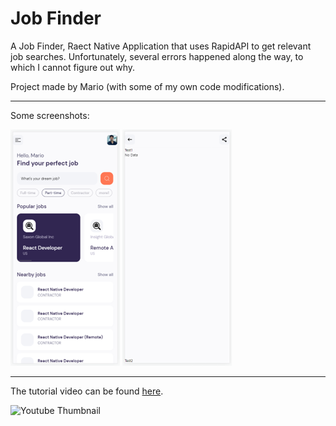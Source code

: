 # Job Finder

A Job Finder, Raect Native Application that uses RapidAPI to get relevant job searches. Unfortunately, several errors happened along the way, to which I cannot figure out why.

Project made by Mario (with some of my own code modifications).

---

Some screenshots:

![Part 1 of the project's screenshots](./screenshot1.png)
![Part 2 of the project's screenshots](./screenshot2.png)

---

The tutorial video can be found [here](https://www.youtube.com/watch?v=mJ3bGvy0WAY).

![Youtube Thumbnail](https://i.ytimg.com/vi/mJ3bGvy0WAY/hqdefault.jpg?sqp=-oaymwEcCPYBEIoBSFXyq4qpAw4IARUAAIhCGAFwAcABBg==&rs=AOn4CLAbdO5SmlMLJP9-VwIPUQWjtfPROQg)
